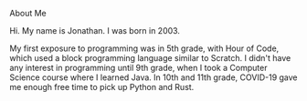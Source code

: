 About Me

Hi. My name is Jonathan. I was born in 2003.

My first exposure to programming was in 5th grade, with Hour of Code, which used a block programming language similar to Scratch.
I didn't have any interest in programming until 9th grade, when I took a Computer Science course where I learned Java.
In 10th and 11th grade, COVID-19 gave me enough free time to pick up Python and Rust.
